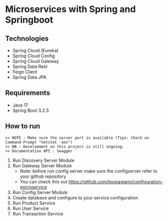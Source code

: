 # Microservices with Spring and Springboot

## Technologies

- Spring Cloud (Eureka)
- Spring Cloud Config
- Spring Cloud Gateway
- Spring Data Rest
- Feign Client
- Spring Data JPA

## Requirements

- Java 17
- Spring Boot 3.2.3

## How to run
    >> NOTE : Make sure the server port is available (Tips: Check on Command Prompt "netstat -aon")
    >> NB : Development on this project is still ongoing.
    >> Documentation API : Swagger
1. Run Discovery Server Module
2. Run Gateway Server Module
   - Note: before run config server make sure the configserver refer to your github repository
   - You can check this out https://github.com/leosiagiann/configuration-microservice
3. Run Config Server Module
4. Create database and configure to your service configuration
4. Run Product Service
5. Run User Service
6. Run Transaction Service